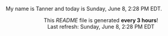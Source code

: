 My name is Tanner and today is Sunday, June 8, 2:28 PM EDT.

<p align="center">This <i>README</i> file is generated <b>every 3 hours</b>!</br>Last refresh: Sunday, June 8, 2:28 PM EDT<br /></p>
